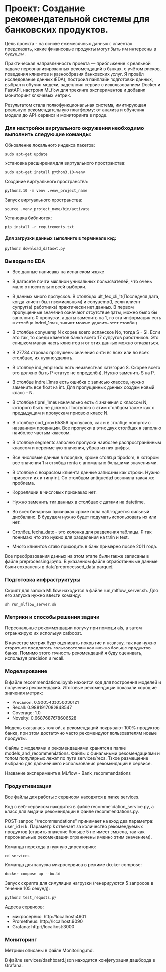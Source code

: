 # Проект: Создание рекомендательной системы для банковских продуктов.

Цель проекта - на основе ежемесячных данных о клиентах предсказать, какие финансовые продукты могут быть им интересны в будущем.

Практическая направленность проекта — приближение к реальной задаче персонализированных рекомендаций в банках, с учётом рисков, поведения клиентов и разнообразия банковских услуг. Я провёл исследование данных (EDA), построил пайплайн подготовки данных, выбрал и обучил модели, задеплоил сервис с использованием Docker и FastAPI, настроил MLflow для трекинга экспериментов и добавил мониторинг ключевых метрик.

Результатом стала полнофункциональная система, имитирующая реальную рекомендательную платформу: от анализа и обучения модели до API-сервиса и мониторинга в проде.

### Для настройки виртуального окружения необходимо выполнить следующие команды:

Обновление локального индекса пакетов:

```
sudo apt-get update
```

Установка расширения для виртуального пространства:

```
sudo apt-get install python3.10-venv
```

Создание виртуального пространства:

```
python3.10 -m venv .venv_project_name
```

Запуск виртуального пространства:

```
source .venv_project_name/bin/activate
```

Установка библиотек:

```
pip install -r requirements.txt
```


#### Для загрузки данных выполните в терминале код:

```
python3 download_dataset.py
```


### Выводы по EDA

- Все данные написаны на испанском языке

- В датасете почти миллион уникальных пользователей, что очень мало относительно всей выборки.

- В данных много пропусков. В столбцах ult_fec_cli_1t(Последняя дата, когда клиент был премиальным) и conyuemp(1, если клиент супруг(а) работника) практически нет данных. В первом пропущенные значения означают отсутствие даты, можно было бы заполнить 0 пропуски, а даты заменить на 1, но эта информация есть в столбце indrel_1mes, значит можно удалить этот столбец. 

- В столбце conyuemp N скорее всего испанское No, тогда S - Si. Если это так, то среди клиентов банка всего 17 супругов работников. Это слишком малая часть клиентов и от этих данных можно отказаться.

- В 27734 строках пропущены значения очти во всех или во всех столбцах, их нужно удалить. 

- В столбце ind_empleado есть неизвестная категория S. Скорее всего это должно быть P (статус не определён). Нужно заменить S на P.

- В столбце indrel_1mes есть ошибка с записью классов, нужно заменить все float на int. Для пропущенных данных создам новый класс - N.

- В столбце tiprel_1mes изначально есть 4 значения с классом N, которого быть не должно. Поступлю с этим столбцом также как с предыдущим и пропускам присвою класс N.

- В столбце cod_prov 65856 пропусков, как и в столбце nomprov с названием провинции. Все пропуски в этих двух столбцах я заполню наиболее частым классом.

- В столбце segmento заполню пропуски наиболее распространённым классом и переименую значения, убрав из них цифры.

- Все числовые данные в порядке, кроме столбца tipodom, в котором все значения 1 и столбца renta с аномально большими значениями.

- В столбце с возрастом клиента данные записаны как строки. Нужно привести их к типу int. Со столбцом antiguedad возникла такая же проблема.

- Корреляции в числовых признаках нет.

- Нужно заменить тип данных в столбцах с датами на datetime.

- Во всех бинарных признаках кроме пола наблюдается сильный дисбаланс. В будущем нужно будет подумать использовать их или нет.

- Столбец fecha_dato - это колонка для разделения таблицы. Я так понимаю что это нужно для разделения на train и test.

- Много клиентов стало приходить в банк примерно после 2011 года. 

Все преобразования данных на этом этапе были также записаны в файле preprocessing.ipynb. В указанном файле обработанныые данные были сохранены в data/preprocessed_data.parquet.


### Подготовка инфраструктуры

Скрипт для запска MLflow находится в файле run_mlflow_server.sh. Для его запуска нужно ввести команду:

```
sh run_mlflow_server.sh
```


### Метрики и способы решения задачи

Персональные рекоммендации получу при помощи als, а затем отранжирую их используя catboost.

В качестве метрик буду оценивать покрытие и новизну, так как нужно стараться предлагать пользователям как можно больше продуктов банка. Помимо этого точность рекомендаций я буду оценивать, используя precision и recall.


### Моделирование

В файле recommendations.ipynb нахоится код для построения моделей и получения рекомендаций. Итоговые рекомендации показали хорошие значения метрик:

- Precision: 0.9005432056036121
- Recall: 0.9881917080848547
- Coverage: 1.0
- Novelty: 0.6687687678606528

Модель оказалась точной, а рекомендаций покрывают 100% продуктов банка, при этом достаточно часто рекомендуют пользователям новые продукты.

Файлы с моделями и рекомендациями хранятся в папке models_and_recommendations. Файлы с финальными рекомендациями и топом популярных лежат по пути services/recs. Такое размещение выбрано для дальнейшего использования рекомендаций в сервисе.

Название эксперимента в MLflow - Bank_recommendations


### Продуктивизация

Все файлы для работы с сервисом находятся в папке services.

Код с веб-сервисом находится в файле recommendation_service.py, а класс для выдачи рекомендаций в файле recommendations.py. 

POST-запрос "/recommendations" принимает на вход два параметра: user_id и k. Параметр k отвечает за количество рекомендуемых продуктов (ставить значение больше 5 не имеет смысла, так как персональные рекомендации ограничены именно этим значением). 

Команда перехода в нужную директорию:

```
cd services
```

Команда для запуска микросервиса в режиме docker compose:

```
docker compose up --build
```

Запуск скрипта для симуляции нагрузки (генерируются 5 запросов в течение 105 секунд):

```
python3 test_requsts.py
```

Адреса сервисов:
- микросервис: http://localhost:4601
- Prometheus: http://localhost:9090
- Grafana: http://localhost:3000


### Мониторинг

Метрики описаны в файле Monitoring.md.

В файле services/dashboard.json находится конфигурация дашборда в Grafana.
